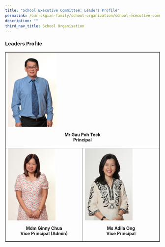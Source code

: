 ```yaml
---
title: "School Executive Committee: Leaders Profile"
permalink: /our-skgian-family/school-organization/school-executive-committee/leaders-profile/
description: ""
third_nav_title: School Organisation
---
```


<h3><strong>Leaders Profile</strong></h3>
<table style="border-collapse: collapse; width: 100%;" border="1">
<tbody>
<tr>
<td colspan ="2"><img style="width: 33%;" src="/images/sec1.jpg" /><p style="text-align: center;"><strong>Mr Gau Poh Teck</strong><br /><strong>Principal</strong></p></td>
</tr>
<tr>
<td style="width: 50%;"><img style="width: 66%;" src="/images/sec2.jpg" /><p style="text-align: center;"><strong>Mdm Ginny Chua<br />Vice Principal (Admin)</strong></p></td>
<td style="width: 50%;"><img style="width: 66%;" src="/images/sec3.jpg" /><p style="text-align: center;"><strong>Ms Adila Ong<br />Vice Principal</strong></p></td>
</tr>
</tbody>
</table>